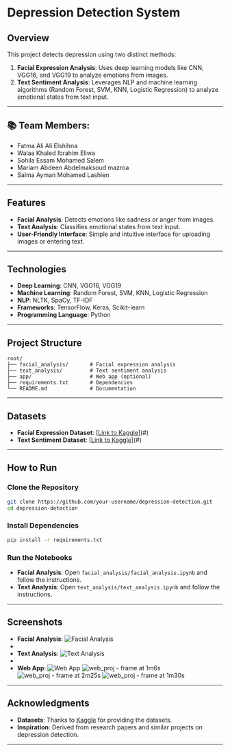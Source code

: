 # Depression Detection System

## Overview
This project detects depression using two distinct methods:

1. **Facial Expression Analysis**: Uses deep learning models like CNN, VGG16, and VGG19 to analyze emotions from images.
2. **Text Sentiment Analysis**: Leverages NLP and machine learning algorithms (Random Forest, SVM, KNN, Logistic Regression) to analyze emotional states from text input.

---

## 📚 Team Members:
- Fatma Ali Ali Elshihna
- Walaa Khaled Ibrahim Eliwa
- Sohila Essam Mohamed Salem
- Mariam Abdeen Abdelmaksoud mazroa
- Salma Ayman Mohamed Lashien


---
## Features

- **Facial Analysis**: Detects emotions like sadness or anger from images.
- **Text Analysis**: Classifies emotional states from text input.
- **User-Friendly Interface**: Simple and intuitive interface for uploading images or entering text.

---

## Technologies

- **Deep Learning**: CNN, VGG16, VGG19
- **Machine Learning**: Random Forest, SVM, KNN, Logistic Regression
- **NLP**: NLTK, SpaCy, TF-IDF
- **Frameworks**: TensorFlow, Keras, Scikit-learn
- **Programming Language**: Python

---

## Project Structure

```
root/
├── facial_analysis/       # Facial expression analysis
├── text_analysis/         # Text sentiment analysis
├── app/                   # Web app (optional)
├── requirements.txt       # Dependencies
└── README.md              # Documentation
```

---

## Datasets

- **Facial Expression Dataset**: [[Link to Kaggle](https://www.kaggle.com/datasets/ishantewari/depression-detection)](#)
- **Text Sentiment Dataset**: [[Link to Kaggle](https://www.kaggle.com/datasets/nikhileswarkomati/suicide-watch)](#)

---

## How to Run

### Clone the Repository
```bash
git clone https://github.com/your-username/depression-detection.git
cd depression-detection
```

### Install Dependencies
```bash
pip install -r requirements.txt
```

### Run the Notebooks
- **Facial Analysis**: Open `facial_analysis/facial_analysis.ipynb` and follow the instructions.
- **Text Analysis**: Open `text_analysis/text_analysis.ipynb` and follow the instructions.

---

## Screenshots

- **Facial Analysis**: ![Facial Analysis](#)
- 
- **Text Analysis**: ![Text Analysis](#)
- 
- **Web App**: ![Web App](#)
![web_proj - frame at 1m6s](https://github.com/user-attachments/assets/b5d2455d-f8ee-4a06-aefe-de74741d9e95)
![web_proj - frame at 2m25s](https://github.com/user-attachments/assets/bed8a176-45a7-47a0-a08a-c16189742621)
![web_proj - frame at 1m30s](https://github.com/user-attachments/assets/fe2ab68c-8c38-418c-aea3-05f556826d0a)

---



## Acknowledgments

- **Datasets**: Thanks to [Kaggle](https://www.kaggle.com) for providing the datasets.
- **Inspiration**: Derived from research papers and similar projects on depression detection.

---

